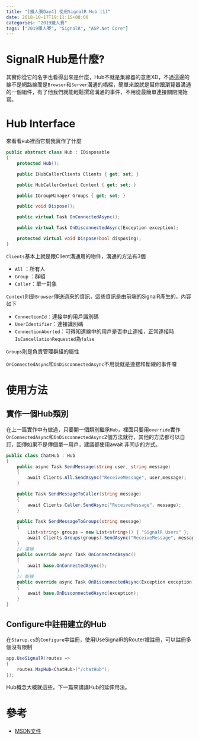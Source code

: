 ```yaml
---
title: "[鐵人賽Day4] 使用SignalR Hub (1)"
date: 2018-10-17T19:11:15+08:00
categories: "2019鐵人賽"
tags: ["2019鐵人賽", "SignalR", "ASP.Net Core"]
---
```


# SignalR Hub是什麼?
其實你從它的名字也看得出來是什麼，Hub不就是集線器的意思XD，不過這邊的線不是網路線而是`Browser`和`Server`溝通的橋樑，簡單來說就是幫你跟瀏覽器溝通的一個組件，有了他我們就能輕鬆撰寫溝通的事件，不用從最簡單連接關閉開始寫。

# Hub Interface
來看看`Hub`裡面它幫我實作了什麼

``` cs
public abstract class Hub : IDisposable
{
    protected Hub();

    public IHubCallerClients Clients { get; set; }

    public HubCallerContext Context { get; set; }

    public IGroupManager Groups { get; set; }

    public void Dispose();

    public virtual Task OnConnectedAsync();

    public virtual Task OnDisconnectedAsync(Exception exception);

    protected virtual void Dispose(bool disposing);
}

```

`Clients`基本上就是跟Client溝通用的物件，溝通的方法有3個

- `All` ：所有人
- `Group` ：群組
- `Caller`：單一對象

`Context`則是`Browser`傳送過來的資訊，這些資訊是由前端的SignalR產生的，內容如下


- `ConnectionId`：連接中的用戶識別碼
- `UserIdentifier`：連接識別碼
- `ConnectionAborted`：可得知連線中的用戶是否中止連接，正常連接時`IsCancellationRequested`為`false`

`Groups`則是負責管理群組的屬性


`OnConnectedAsync`和`OnDisconnectedAsync`不用說就是連接和斷線的事件囉

# 使用方法
## 實作一個Hub類別
在上一篇實作中有做過，只要開一個類別繼承`Hub`，裡面只要用`override`實作`OnConnectedAsync`和`OnDisconnectedAsync`2個方法就行，其他的方法都可以自訂，回傳如果不是傳個單一用戶，建議都使用await 非同步的方式。
``` cs
public class ChatHub : Hub
{
    public async Task SendMessage(string user, string message)
    {
        await Clients.All.SendAsync("ReceiveMessage", user,message);
    }

    public Task SendMessageToCaller(string message)
    {
        await Clients.Caller.SendAsync("ReceiveMessage", message);
    }

    public Task SendMessageToGroups(string message)
    {
        List<string> groups = new List<string>() { "SignalR Users" };
        await Clients.Groups(groups).SendAsync("ReceiveMessage", message);
    }
    // 連線
    public override async Task OnConnectedAsync()
    {
        await base.OnConnectedAsync();
    }
    // 斷線
    public override async Task OnDisconnectedAsync(Exception exception)
    {
        await base.OnDisconnectedAsync(exception);
    }
}

```

## Configure中註冊建立的Hub
在`Starup.cs`的`Configure`中註冊，使用UseSignalR的Router裡註冊，可以註冊多個沒有限制

``` cs
app.UseSignalR(routes =>
{
    routes.MapHub<ChatHub>("/chatHub");
});
```

Hub概念大概就這些，下一篇來講講Hub的延伸用法。

# 參考
- [MSDN文件](https://docs.microsoft.com/zh-tw/aspnet/core/signalr/hubs?view=aspnetcore-2.1)